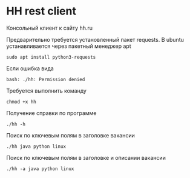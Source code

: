 # HH rest client

Консольный клиент к сайту hh.ru

Предварительно требуется установленный пакет requests. В ubuntu устанавливается через пакетный менеджер apt
```
sudo apt install python3-requests
```
Если ошибка вида 
```
bash: ./hh: Permission denied
```
Требуется выполнить команду 
```
chmod +x hh
```
Получение справки по программе
```
./hh -h
```
Поиск по ключевым полям в заголовке вакансии
```
./hh java python linux
```
Поиск по ключевым полям в заголовке и описании вакансии
```
./hh -a java python linux
```
